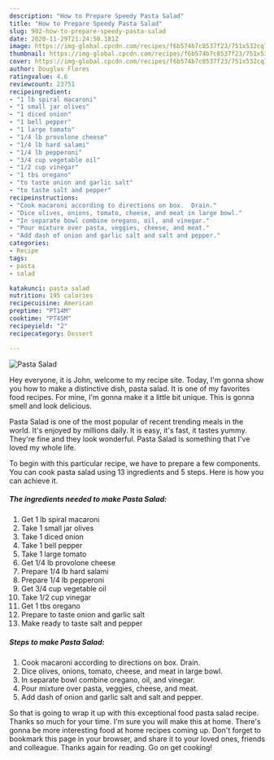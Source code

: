 ```yaml
---
description: "How to Prepare Speedy Pasta Salad"
title: "How to Prepare Speedy Pasta Salad"
slug: 902-how-to-prepare-speedy-pasta-salad
date: 2020-11-29T21:24:50.181Z
image: https://img-global.cpcdn.com/recipes/f6b574b7c8537f23/751x532cq70/pasta-salad-recipe-main-photo.jpg
thumbnail: https://img-global.cpcdn.com/recipes/f6b574b7c8537f23/751x532cq70/pasta-salad-recipe-main-photo.jpg
cover: https://img-global.cpcdn.com/recipes/f6b574b7c8537f23/751x532cq70/pasta-salad-recipe-main-photo.jpg
author: Douglas Flores
ratingvalue: 4.6
reviewcount: 23751
recipeingredient:
- "1 lb spiral macaroni"
- "1 small jar olives"
- "1 diced onion"
- "1 bell pepper"
- "1 large tomato"
- "1/4 lb provolone cheese"
- "1/4 lb hard salami"
- "1/4 lb pepperoni"
- "3/4 cup vegetable oil"
- "1/2 cup vinegar"
- "1 tbs oregano"
- "to taste onion and garlic salt"
- "to taste salt and pepper"
recipeinstructions:
- "Cook macaroni according to directions on box.  Drain."
- "Dice olives, onions, tomato, cheese, and meat in large bowl."
- "In separate bowl combine oregano, oil, and vinegar."
- "Pour mixture over pasta, veggies, cheese, and meat."
- "Add dash of onion and garlic salt and salt and pepper."
categories:
- Recipe
tags:
- pasta
- salad

katakunci: pasta salad 
nutrition: 195 calories
recipecuisine: American
preptime: "PT14M"
cooktime: "PT45M"
recipeyield: "2"
recipecategory: Dessert

---
```



![Pasta Salad](https://img-global.cpcdn.com/recipes/f6b574b7c8537f23/751x532cq70/pasta-salad-recipe-main-photo.jpg)

Hey everyone, it is John, welcome to my recipe site. Today, I'm gonna show you how to make a distinctive dish, pasta salad. It is one of my favorites food recipes. For mine, I'm gonna make it a little bit unique. This is gonna smell and look delicious.

Pasta Salad is one of the most popular of recent trending meals in the world. It's enjoyed by millions daily. It is easy, it's fast, it tastes yummy. They're fine and they look wonderful. Pasta Salad is something that I've loved my whole life.




To begin with this particular recipe, we have to prepare a few components. You can cook pasta salad using 13 ingredients and 5 steps. Here is how you can achieve it.

<!--inarticleads1-->

##### The ingredients needed to make Pasta Salad:

1. Get 1 lb spiral macaroni
1. Take 1 small jar olives
1. Take 1 diced onion
1. Take 1 bell pepper
1. Take 1 large tomato
1. Get 1/4 lb provolone cheese
1. Prepare 1/4 lb hard salami
1. Prepare 1/4 lb pepperoni
1. Get 3/4 cup vegetable oil
1. Take 1/2 cup vinegar
1. Get 1 tbs oregano
1. Prepare to taste onion and garlic salt
1. Make ready to taste salt and pepper




<!--inarticleads2-->

##### Steps to make Pasta Salad:

1. Cook macaroni according to directions on box.  Drain.
1. Dice olives, onions, tomato, cheese, and meat in large bowl.
1. In separate bowl combine oregano, oil, and vinegar.
1. Pour mixture over pasta, veggies, cheese, and meat.
1. Add dash of onion and garlic salt and salt and pepper.




So that is going to wrap it up with this exceptional food pasta salad recipe. Thanks so much for your time. I'm sure you will make this at home. There's gonna be more interesting food at home recipes coming up. Don't forget to bookmark this page in your browser, and share it to your loved ones, friends and colleague. Thanks again for reading. Go on get cooking!
